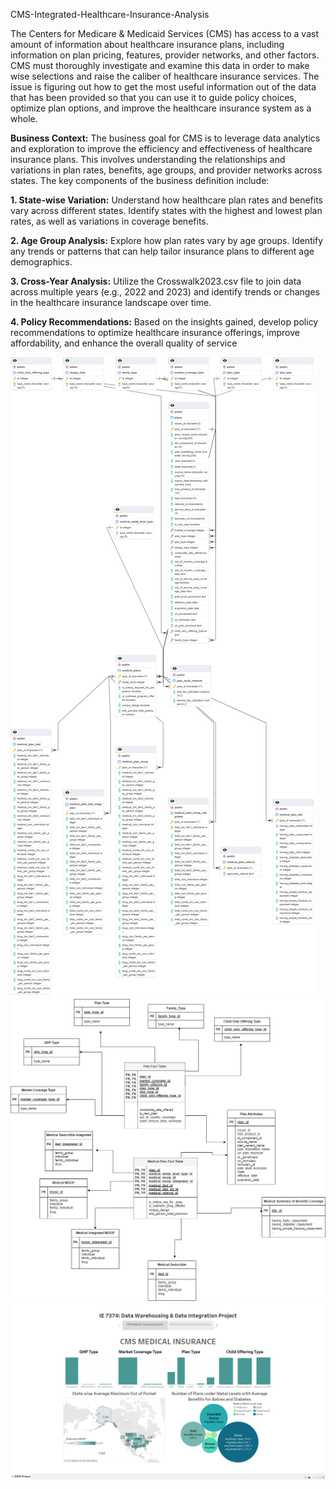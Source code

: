 CMS-Integrated-Healthcare-Insurance-Analysis

 The Centers for Medicare & Medicaid Services (CMS) has access to a vast amount of
 information about healthcare insurance plans, including information on plan pricing,
 features, provider networks, and other factors. CMS must thoroughly investigate and
 examine this data in order to make wise selections and raise the caliber of healthcare
 insurance services. The issue is figuring out how to get the most useful information out
 of the data that has been provided so that you can use it to guide policy choices,
 optimize plan options, and improve the healthcare insurance system as a whole.
 
 **Business Context:**
 The business goal for CMS is to leverage data analytics and exploration to improve the
 efficiency and effectiveness of healthcare insurance plans. This involves understanding
 the relationships and variations in plan rates, benefits, age groups, and provider
 networks across states. 
 The key components of the business definition include:
 
 **1. State-wise Variation:** Understand how healthcare plan rates and benefits vary
 across different states. Identify states with the highest and lowest plan rates, as
 well as variations in coverage benefits.

 **2. Age Group Analysis:** Explore how plan rates vary by age groups. Identify any
 trends or patterns that can help tailor insurance plans to different age
 demographics.

 **3. Cross-Year Analysis:** Utilize the Crosswalk2023.csv file to join data across
 multiple years (e.g., 2022 and 2023) and identify trends or changes in the
 healthcare insurance landscape over time.

 **4. Policy Recommendations:** Based on the insights gained, develop policy
 recommendations to optimize healthcare insurance offerings, improve
 affordability, and enhance the overall quality of service

!['EER Diagram for our structered Database'](https://github.com/NakulShiledar33/CMS-Integrated-Healthcare-Insurance-Analysis/blob/main/Datasets/relational_model.png)
!['Fact Table and Dimesnions for CMS Data Warehouse'](https://github.com/NakulShiledar33/CMS-Integrated-Healthcare-Insurance-Analysis/blob/main/Datasets/snowflake_schema.jpeg)
!['Tableau Dashboard for generating insights from our CMS Data Warehouse'](https://github.com/NakulShiledar33/CMS-Integrated-Healthcare-Insurance-Analysis/blob/main/Datasets/image.png)

